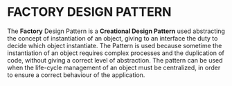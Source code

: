 # FACTORY DESIGN PATTERN
The **Factory** Design Pattern is a __Creational Design Pattern__ used abstracting the concept of instantiation of an object, giving to an interface the duty to decide which object instantiate.
The Pattern is used because sometime the instantiation of an object requires complex processes and the duplication of code, without giving a correct level of abstraction. 
The pattern can be used when the life-cycle management of an object must be centralized, in order to ensure a correct behaviour of the application.